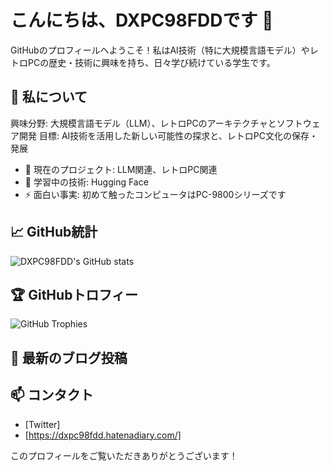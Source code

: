 # こんにちは、DXPC98FDDです 👋

GitHubのプロフィールへようこそ！私はAI技術（特に大規模言語モデル）やレトロPCの歴史・技術に興味を持ち、日々学び続けている学生です。

## 🚀 私について
興味分野: 大規模言語モデル（LLM）、レトロPCのアーキテクチャとソフトウェア開発
目標: AI技術を活用した新しい可能性の探求と、レトロPC文化の保存・発展
- 🔭 現在のプロジェクト: LLM関連、レトロPC関連 
- 🌱 学習中の技術: Hugging Face
- ⚡ 面白い事実: 初めて触ったコンピュータはPC-9800シリーズです

## 📈 GitHub統計
![DXPC98FDD's GitHub stats](https://github-readme-stats.vercel.app/api?username=DXPC98FDD&show_icons=true&theme=radical)

## 🏆 GitHubトロフィー
![GitHub Trophies](https://github-profile-trophy.vercel.app/?username=DXPC98FDD&theme=radical)

## 📝 最新のブログ投稿
<!-- BLOG-POST-LIST:START -->
<!-- BLOG-POST-LIST:END -->

## 📫 コンタクト
- [Twitter]
- [https://dxpc98fdd.hatenadiary.com/]

このプロフィールをご覧いただきありがとうございます！
